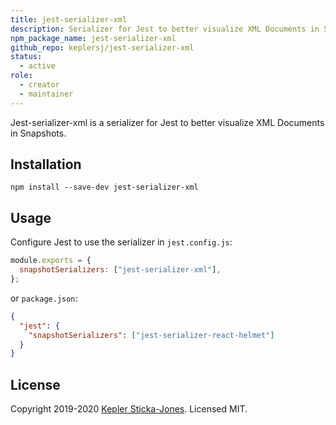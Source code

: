 ```yaml
---
title: jest-serializer-xml
description: Serializer for Jest to better visualize XML Documents in Snapshots
npm_package_name: jest-serializer-xml
github_repo: keplersj/jest-serializer-xml
status:
  - active
role:
  - creator
  - maintainer
---
```


Jest-serializer-xml is a serializer for Jest to better visualize XML Documents in Snapshots.

## Installation

```shell
npm install --save-dev jest-serializer-xml
```

## Usage

Configure Jest to use the serializer in `jest.config.js`:

```js
module.exports = {
  snapshotSerializers: ["jest-serializer-xml"],
};
```

or `package.json`:

```json
{
  "jest": {
    "snapshotSerializers": ["jest-serializer-react-helmet"]
  }
}
```

## License

Copyright 2019-2020 [Kepler Sticka-Jones](https://keplersj.com/). Licensed MIT.
